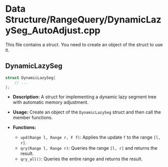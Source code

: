 # Data Structure/RangeQuery/DynamicLazySeg_AutoAdjust.cpp

This file contains a struct. You need to create an object of the struct to use it.

## DynamicLazySeg

```cpp
struct DynamicLazySeg{
    // ...
};
```

*   **Description:** A struct for implementing a dynamic lazy segment tree with automatic memory adjustment.
*   **Usage:** Create an object of the `DynamicLazySeg` struct and then call the member functions.

*   **Functions:**
    *   `upd(Range l, Range r, F f)`: Applies the update `f` to the range `[l, r]`.
    *   `qry(Range l, Range r)`: Queries the range `[l, r]` and returns the result.
    *   `qry_all()`: Queries the entire range and returns the result.
